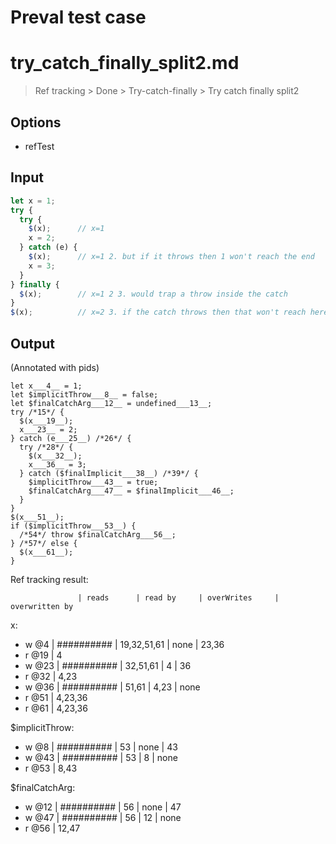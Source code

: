 # Preval test case

# try_catch_finally_split2.md

> Ref tracking > Done > Try-catch-finally > Try catch finally split2

## Options

- refTest

## Input

`````js filename=intro
let x = 1;
try {
  try {
    $(x);      // x=1
    x = 2;
  } catch (e) {
    $(x);      // x=1 2. but if it throws then 1 won't reach the end
    x = 3;
  }
} finally {
  $(x);        // x=1 2 3. would trap a throw inside the catch
}
$(x);          // x=2 3. if the catch throws then that won't reach here.
`````

## Output

(Annotated with pids)

`````filename=intro
let x___4__ = 1;
let $implicitThrow___8__ = false;
let $finalCatchArg___12__ = undefined___13__;
try /*15*/ {
  $(x___19__);
  x___23__ = 2;
} catch (e___25__) /*26*/ {
  try /*28*/ {
    $(x___32__);
    x___36__ = 3;
  } catch ($finalImplicit___38__) /*39*/ {
    $implicitThrow___43__ = true;
    $finalCatchArg___47__ = $finalImplicit___46__;
  }
}
$(x___51__);
if ($implicitThrow___53__) {
  /*54*/ throw $finalCatchArg___56__;
} /*57*/ else {
  $(x___61__);
}
`````

Ref tracking result:

                   | reads      | read by     | overWrites     | overwritten by
x:
  - w @4       | ########## | 19,32,51,61 | none           | 23,36
  - r @19      | 4
  - w @23      | ########## | 32,51,61    | 4              | 36
  - r @32      | 4,23
  - w @36      | ########## | 51,61       | 4,23           | none
  - r @51      | 4,23,36
  - r @61      | 4,23,36

$implicitThrow:
  - w @8           | ########## | 53          | none           | 43
  - w @43          | ########## | 53          | 8              | none
  - r @53          | 8,43

$finalCatchArg:
  - w @12          | ########## | 56          | none           | 47
  - w @47          | ########## | 56          | 12             | none
  - r @56          | 12,47
